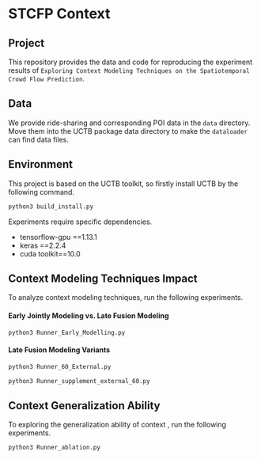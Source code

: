 # STCFP Context

## Project

This repository provides the data and code for reproducing the experiment results of `Exploring Context Modeling Techniques on the Spatiotemporal Crowd Flow Prediction`.

## Data

We provide ride-sharing and corresponding POI data in the `data` directory. Move them into the UCTB package data directory to make the `dataloader` can find data files.

## Environment

This project is based on the UCTB toolkit, so firstly install UCTB by the following command.

```bash
python3 build_install.py
```

Experiments require specific dependencies.

* tensorflow-gpu ==1.13.1
* keras ==2.2.4
* cuda toolkit==10.0

## Context Modeling Techniques Impact

To analyze context modeling techniques, run the following experiments.

#### Early Jointly Modeling vs. Late Fusion Modeling

```
python3 Runner_Early_Modelling.py
```

#### Late Fusion Modeling Variants

```bash
python3 Runner_60_External.py

python3 Runner_supplement_external_60.py
```

## Context Generalization Ability

To exploring the generalization ability of context , run the following experiments.

```bash
python3 Runner_ablation.py
```

